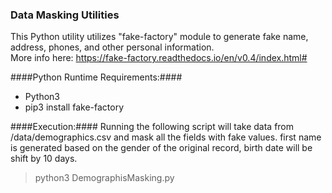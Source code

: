 ### Data Masking Utilities ###
This Python utility utilizes "fake-factory" module to generate fake name, address, phones, and other personal information.   
More info here: https://fake-factory.readthedocs.io/en/v0.4/index.html#

####Python Runtime Requirements:####
* Python3
* pip3 install fake-factory

####Execution:####
Running the following script will take data from /data/demographics.csv and mask all the fields with fake values. 
first name is generated based on the gender of the original record, birth date will be shift by 10 days.
> python3 DemographisMasking.py
